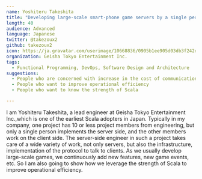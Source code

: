 ```yaml
---
name: Yoshiteru Takeshita
title: "Developing large-scale smart-phone game servers by a single person"
length: 40
audience: Advanced
language: Japanese
twitter: @takezoux2
github: takezoux2
icon: https://ja.gravatar.com/userimage/10668836/0905b1ee905d03db3f242d210785ee64.jpeg
organization: Geisha Tokyo Entertainment Inc.
tags:
  - Functional Programming, DevOps, Software Design and Architecture
suggestions:
  - People who are concerned with increase in the cost of communication
  - People who want to improve operational efficiency
  - People who want to know the strength of Scala

---
```

I am Yoshiteru Takeshita, a lead engineer at Geisha Tokyo Entertainment Inc.,which is one of the earliest Scala adopters in Japan.
Typically in my company, one project has 10 or less project members from engineering,
but only a single person implements the server side, and the other members work on the client side.
The server-side engineer in such a project takes care of a wide variety of work, 
not only servers, but also the infrastructure, implementation of the protocol to talk to clients.
As we usually develop large-scale games, we continuously add new features, new game events, etc.
So I am also going to show how we leverage the strength of Scala to improve operational efficiency.
